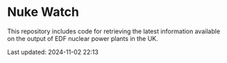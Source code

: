 # Nuke Watch

This repository includes code for retrieving the latest information available on the output of EDF nuclear power plants in the UK.

Last updated: 2024-11-02 22:13